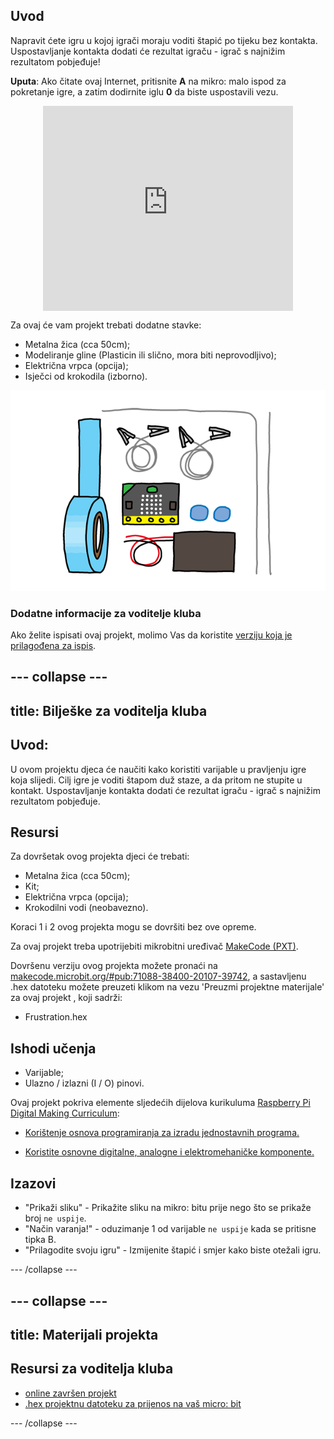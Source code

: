 ## Uvod

Napravit ćete igru u kojoj igrači moraju voditi štapić po tijeku bez kontakta. Uspostavljanje kontakta dodati će rezultat igraču - igrač s najnižim rezultatom pobjeđuje!

**Uputa**: Ako čitate ovaj Internet, pritisnite **A** na mikro: malo ispod za pokretanje igre, a zatim dodirnite iglu **0** da biste uspostavili vezu.

<div class="trinket" style="width:400px;margin: 0 auto;">
<div style="position:relative;height:0;padding-bottom:81.97%;overflow:hidden;"><iframe style="position:absolute;top:0;left:0;width:100%;height:100%;" src="https://makecode.microbit.org/---run?id=_FEDEdA3v6e64" allowfullscreen="allowfullscreen" sandbox="allow-popups allow-scripts allow-same-origin" frameborder="0"></iframe></div>
</div>

Za ovaj će vam projekt trebati dodatne stavke:

* Metalna žica (cca 50cm);
* Modeliranje gline (Plasticin ili slično, mora biti neprovodljivo);
* Električna vrpca (opcija);
* Isječci od krokodila (izborno).

![screenshot](images/frustration-items.png)

### Dodatne informacije za voditelje kluba

Ako želite ispisati ovaj projekt, molimo Vas da koristite [verziju koja je prilagođena za ispis](https://projects.raspberrypi.org/en/projects/frustration/print).

## \--- collapse \---

## title: Bilješke za voditelja kluba

## Uvod:

U ovom projektu djeca će naučiti kako koristiti varijable u pravljenju igre koja slijedi. Cilj igre je voditi štapom duž staze, a da pritom ne stupite u kontakt. Uspostavljanje kontakta dodati će rezultat igraču - igrač s najnižim rezultatom pobjeđuje.

## Resursi

Za dovršetak ovog projekta djeci će trebati:

* Metalna žica (cca 50cm);
* Kit;
* Električna vrpca (opcija);
* Krokodilni vodi (neobavezno).

Koraci 1 i 2 ovog projekta mogu se dovršiti bez ove opreme.

Za ovaj projekt treba upotrijebiti mikrobitni uređivač [MakeCode (PXT)](http://jumpto.cc/pxt-new).

Dovršenu verziju ovog projekta možete pronaći na [makecode.microbit.org/#pub:71088-38400-20107-39742](https://makecode.microbit.org/#pub:71088-38400-20107-39742), a sastavljenu .hex datoteku možete preuzeti klikom na vezu 'Preuzmi projektne materijale' za ovaj projekt , koji sadrži:

* Frustration.hex

## Ishodi učenja

* Varijable;
* Ulazno / izlazni (I / O) pinovi.

Ovaj projekt pokriva elemente sljedećih dijelova kurikuluma [Raspberry Pi Digital Making Curriculum](http://rpf.io/curriculum):

* [Korištenje osnova programiranja za izradu jednostavnih programa.](https://www.raspberrypi.org/curriculum/programming/creator)

* [Koristite osnovne digitalne, analogne i elektromehaničke komponente.](https://www.raspberrypi.org/curriculum/physical-computing/creator)

## Izazovi

* "Prikaži sliku" - Prikažite sliku na mikro: bitu prije nego što se prikaže broj `ne uspije`.
* "Način varanja!" - oduzimanje 1 od varijable `ne uspije` kada se pritisne tipka B.
* "Prilagodite svoju igru" - Izmijenite štapić i smjer kako biste otežali igru.

\--- /collapse \---

## \--- collapse \---

## title: Materijali projekta

## Resursi za voditelja kluba

* [online završen projekt](https://makecode.microbit.org/#pub:71088-38400-20107-39742)
* [.hex projektnu datoteku za prijenos na vaš micro: bit](resources/micro-bit-Frustration.hex)

\--- /collapse \---